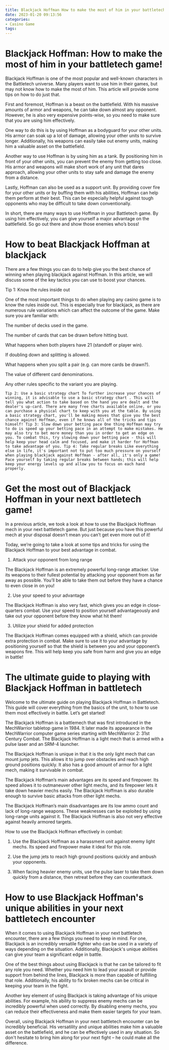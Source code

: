 ```yaml
---
title: Blackjack Hoffman How to make the most of him in your battletech game!
date: 2023-01-20 09:13:56
categories:
- Casino Game
tags:
---
```



#  Blackjack Hoffman: How to make the most of him in your battletech game!

Blackjack Hoffman is one of the most popular and well-known characters in the Battletech universe. Many players want to use him in their games, but may not know how to make the most of him. This article will provide some tips on how to do just that.

First and foremost, Hoffman is a beast on the battlefield. With his massive amounts of armor and weapons, he can take down almost any opponent. However, he is also very expensive points-wise, so you need to make sure that you are using him effectively.

One way to do this is by using Hoffman as a bodyguard for your other units. His armor can soak up a lot of damage, allowing your other units to survive longer. Additionally, his weapons can easily take out enemy units, making him a valuable asset on the battlefield.

Another way to use Hoffman is by using him as a tank. By positioning him in front of your other units, you can prevent the enemy from getting too close. His armor and weapons will make short work of any unit that dares approach, allowing your other units to stay safe and damage the enemy from a distance.

Lastly, Hoffman can also be used as a support unit. By providing cover fire for your other units or by buffing them with his abilities, Hoffman can help them perform at their best. This can be especially helpful against tough opponents who may be difficult to take down conventionally.

In short, there are many ways to use Hoffman in your Battletech game. By using him effectively, you can give yourself a major advantage on the battlefield. So go out there and show those enemies who’s boss!

#  How to beat Blackjack Hoffman at blackjack

There are a few things you can do to help give you the best chance of winning when playing blackjack against Hoffman. In this article, we will discuss some of the key tactics you can use to boost your chances.

Tip 1: Know the rules inside out

One of the most important things to do when playing any casino game is to know the rules inside out. This is especially true for blackjack, as there are numerous rule variations which can affect the outcome of the game. Make sure you are familiar with:

The number of decks used in the game.

The number of cards that can be drawn before hitting bust.

What happens when both players have 21 (standoff or player win).

If doubling down and splitting is allowed.

What happens when you split a pair (e.g. can more cards be drawn?).

The value of different card denominations.

Any other rules specific to the variant you are playing.




















    Tip 2: Use a basic strategy chart To further increase your chances of winning, it is advisable to use a basic strategy chart . This will tell you what action to take based on the hand you are dealt and the dealer's up-card. There are many free charts available online, or you can purchase a physical chart to keep with you at the table. By using a basic strategy chart, you'll be making moves that give you the best chance against Hoffman, even if he knows all of the tricks and tips himself! Tip 3: Slow down your betting pace One thing Hoffman may try to do is speed up your betting pace in an attempt to make mistakes. He may also try to bet more money than you in order to get an edge on you. To combat this, try slowing down your betting pace - this will help keep your head calm and focused, and make it harder for Hoffman to take advantage of you. Tip 4: Take regular breaks Like everything else in life, it's important not to put too much pressure on yourself when playing blackjack against Hoffman - after all, it's only a game! Pace yourself by taking regular breaks between hands; this will help keep your energy levels up and allow you to focus on each hand properly.

#  Get the most out of Blackjack Hoffman in your next battletech game!

In a previous article, we took a look at how to use the Blackjack Hoffman mech in your next battletech game. But just because you have this powerful mech at your disposal doesn’t mean you can’t get even more out of it!

Today, we’re going to take a look at some tips and tricks for using the Blackjack Hoffman to your best advantage in combat.

1. Attack your opponent from long range

The Blackjack Hoffman is an extremely powerful long-range attacker. Use its weapons to their fullest potential by attacking your opponent from as far away as possible. You’ll be able to take them out before they have a chance to even close in on you!

2. Use your speed to your advantage

The Blackjack Hoffman is also very fast, which gives you an edge in close-quarters combat. Use your speed to position yourself advantageously and take out your opponent before they know what hit them!

3. Utilize your shield for added protection

The Blackjack Hoffman comes equipped with a shield, which can provide extra protection in combat. Make sure to use it to your advantage by positioning yourself so that the shield is between you and your opponent’s weapons fire. This will help keep you safe from harm and give you an edge in battle!

#  The ultimate guide to playing with Blackjack Hoffman in battletech

Welcome to the ultimate guide on playing Blackjack Hoffman in Battletech. This guide will cover everything from the basics of the unit, to how to use them most effectively in battle. Let’s get started!

The Blackjack Hoffman is a battlemech that was first introduced in the MechWarrior tabletop game in 1984. It later made its appearance in the MechWarrior computer game series starting with MechWarrior 2: 31st Century Combat. The Blackjack Hoffman is a light mech that is armed with a pulse laser and an SRM-4 launcher.

The Blackjack Hoffman is unique in that it is the only light mech that can mount jump jets. This allows it to jump over obstacles and reach high ground positions quickly. It also has a good amount of armor for a light mech, making it survivable in combat.

The Blackjack Hoffman’s main advantages are its speed and firepower. Its speed allows it to outmaneuver other light mechs, and its firepower lets it take down heavier mechs easily. The Blackjack Hoffman is also durable enough to survive basic attacks from other light mechs.

The Blackjack Hoffman’s main disadvantages are its low ammo count and lack of long-range weapons. These weaknesses can be exploited by using long-range units against it. The Blackjack Hoffman is also not very effective against heavily armored targets.

How to use the Blackjack Hoffman effectively in combat:

1) Use the Blackjack Hoffman as a harassment unit against enemy light mechs. Its speed and firepower make it ideal for this role.

2) Use the jump jets to reach high ground positions quickly and ambush your opponents.

3) When facing heavier enemy units, use the pulse laser to take them down quickly from a distance, then retreat before they can counterattack.

#  How to use Blackjack Hoffman's unique abilities in your next battletech encounter

When it comes to using Blackjack Hoffman in your next battletech encounter, there are a few things you need to keep in mind. For one, Blackjack is an incredibly versatile fighter who can be used in a variety of ways depending on the situation. Additionally, Blackjack's unique abilities can give your team a significant edge in battle.

One of the best things about using Blackjack is that he can be tailored to fit any role you need. Whether you need him to lead your assault or provide support from behind the lines, Blackjack is more than capable of fulfilling that role. Additionally, his ability to fix broken mechs can be critical in keeping your team in the fight.

Another key element of using Blackjack is taking advantage of his unique abilities. For example, his ability to suppress enemy mechs can be incredibly powerful when used correctly. By disabling enemy mechs, you can reduce their effectiveness and make them easier targets for your team.

Overall, using Blackjack Hoffman in your next battletech encounter can be incredibly beneficial. His versatility and unique abilities make him a valuable asset on the battlefield, and he can be effectively used in any situation. So don't hesitate to bring him along for your next fight – he could make all the difference.